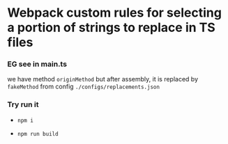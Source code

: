 # Webpack custom rules for selecting a portion of strings to replace in TS files

### EG see in main.ts

we have method `originMethod` but after assembly, it is replaced by `fakeMethod` from config `./configs/replacements.json`

### Try run it

- `npm i`


- `npm run build`
